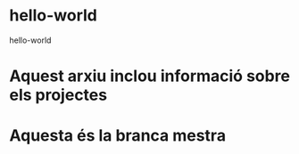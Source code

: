 # hello-world
hello-world

# Aquest arxiu inclou informació sobre els projectes
# Aquesta és la branca mestra 
